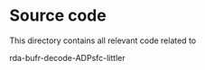 # Source code

This directory contains all relevant code related to 

rda-bufr-decode-ADPsfc-littler
